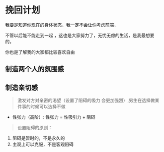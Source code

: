# 挽回计划

我要是知道你现在的身体状态，我一定不会让你考虑前端，

不管以后能不能走到一起 ，这也是大家努力了，无忧无虑的生活，是我最想要的，

你也是了解我的大家都比较喜欢自由

## 制造两个人的氛围感

## 制造亲切感

> 激发对方对亲密的渴望（设置了阻碍的吸力 会更加强烈）,男生在选择做某件事的时候可以选择不做

- 性张力（高阶）: 性张力 = 性吸引力 + 阻碍

> 设置阻碍的原则：

1. 阻碍是暂时的，不是永久的
2. 主观上可以克服，不是客观阻碍
